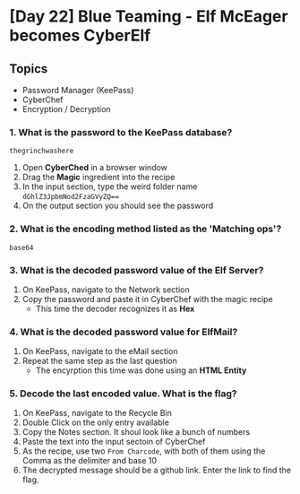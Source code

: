 # [Day 22] Blue Teaming - Elf McEager becomes CyberElf

## Topics

- Password Manager (KeePass)
- CyberChef
- Encryption / Decryption

### 1. What is the password to the KeePass database?
```
thegrinchwashere
```
1. Open __CyberChed__ in a browser window
2. Drag the __Magic__ ingredient into the recipe
3. In the input section, type the weird folder name `dGhlZ3JpbmNod2FzaGVyZQ==`
4. On the output section you should see the password

### 2. What is the encoding method listed as the 'Matching ops'?
```
base64
```

### 3. What is the decoded password value of the Elf Server?

1. On KeePass, navigate to the Network section
2. Copy the password and paste it in CyberChef with the magic recipe
    - This time the decoder recognizes it as __Hex__

### 4. What is the decoded password value for ElfMail?

1. On KeePass, navigate to the eMail section
2. Repeat the same step as the last question
    - The encyrption this time was done using an __HTML Entity__

### 5. Decode the last encoded value. What is the flag?

1. On KeePass, navigate to the Recycle Bin
2. Double Click on the only entry available
3. Copy the Notes section. It shoul look like a bunch of numbers
4. Paste the text into the input sectoin of CyberChef
5. As the recipe, use two `From Charcode`, with both of them using the Comma as the delimiter and base 10
6. The decrypted message should be a github link. Enter the link to find the flag.